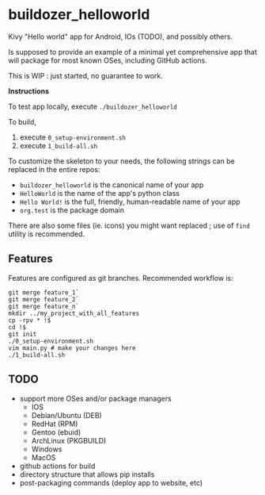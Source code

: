 # buildozer_helloworld
Kivy "Hello world" app for Android, IOs (TODO), and possibly others.

Is supposed to provide an example of a minimal yet comprehensive app that will package for most known OSes, including GitHub actions.

This is WIP : just started, no guarantee to work.


**Instructions**

To test app locally, execute `./buildozer_helloworld`

To build,

1. execute `0_setup-environment.sh`
2. execute `1_build-all.sh`

To customize the skeleton to your needs, the following strings can be replaced in the entire repos:

* `buildozer_helloworld` is the canonical name of your app
* `HelloWorld` is the name of the app's python class
* `Hello World!` is the full, friendly, human-readable name of your app
* `org.test` is the package domain

There are also some files (ie. icons) you might want replaced ; use of `find` utility is recommended.

## Features

Features are configured as git branches. Recommended workflow is:

```
git merge feature_1`
git merge feature_2`
git merge feature_n`
mkdir ../my_project_with_all_features
cp -rpv * !$
cd !$
git init
./0_setup-environment.sh
vim main.py # make your changes here
./1_build-all.sh
```


## TODO

* support more OSes and/or package managers
    * IOS
    * Debian/Ubuntu (DEB)
    * RedHat (RPM)
    * Gentoo (ebuid)
    * ArchLinux (PKGBUILD)
    * Windows
    * MacOS
* github actions for build
* directory structure that allows pip installs
* post-packaging commands (deploy app to website, etc)

